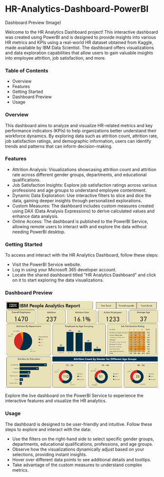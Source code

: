 # HR-Analytics-Dashboard-PowerBI

Dashboard Preview (Image)

Welcome to the HR Analytics Dashboard project! This interactive dashboard was created using PowerBI and is designed to provide insights into various HR metrics and KPIs using a real-world HR dataset obtained from Kaggle, made available by IBM Data Scientist. The dashboard offers visualizations and data exploration capabilities that allow users to gain valuable insights into employee attrition, job satisfaction, and more.

### Table of Contents

- Overview
- Features
- Getting Started
- Dashboard Preview
- Usage

### Overview
This dashboard aims to analyze and visualize HR-related metrics and key performance indicators (KPIs) to help organizations better understand their workforce dynamics. By exploring data such as attrition count, attrition rate, job satisfaction ratings, and demographic information, users can identify trends and patterns that can inform decision-making.

### Features

- Attrition Analysis: Visualizations showcasing attrition count and attrition rate across different gender groups, departments, and educational qualifications.
- Job Satisfaction Insights: Explore job satisfaction ratings across various professions and age groups to understand employee contentment.
- Dynamic Data Exploration: Use interactive filters to slice and dice the data, gaining deeper insights through personalized explorations.
- Custom Measures: The dashboard includes custom measures created using DAX (Data Analysis Expressions) to derive calculated values and enhance data analysis.
- Online Access: The dashboard is published to the PowerBI Service, allowing remote users to interact with and explore the data without needing PowerBI desktop.

### Getting Started
To access and interact with the HR Analytics Dashboard, follow these steps:

- Visit the PowerBI Service website.
- Log in using your Microsoft 365 developer account.
- Locate the shared dashboard titled "HR Analytics Dashboard" and click on it to start exploring the data visualizations.

### Dashboard Preview

![Dashboard Preview](images/hr_shot.png)

Explore the live dashboard on the PowerBI Service to experience the interactive features and visualize the HR analytics.

### Usage

The dashboard is designed to be user-friendly and intuitive. Follow these steps to explore and interact with the data:

- Use the filters on the right-hand side to select specific gender groups, departments, educational qualifications, professions, and age groups.
- Observe how the visualizations dynamically adjust based on your selections, providing instant insights.
- Hover over different data points to see additional details and tooltips.
- Take advantage of the custom measures to understand complex metrics.
